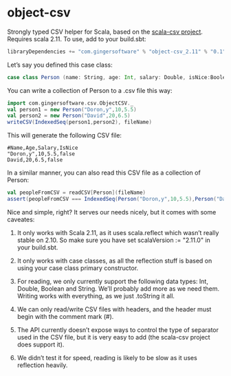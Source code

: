 object-csv
==========

Strongly typed CSV helper for Scala, based on the [scala-csv project](https://github.com/tototoshi/scala-csv).
Requires scala 2.11.
To use, add to your build.sbt:
```scala
libraryDependencies += "com.gingersoftware" % "object-csv_2.11" % "0.1"
```

Let’s say you defined this case class:
```scala
case class Person (name: String, age: Int, salary: Double, isNice:Boolean = false)
```

You can write a collection of Person to a .csv file this way:

```scala
import com.gingersoftware.csv.ObjectCSV._
val person1 = new Person("Doron,y",10,5.5)
val person2 = new Person("David",20,6.5)
writeCSV(IndexedSeq(person1,person2), fileName)
```

This will generate the following CSV file:

``` 
#Name,Age,Salary,IsNice
"Doron,y",10,5.5,false 
David,20,6.5,false
```
 
In a similar manner, you can also read this CSV file as a collection of Person:

```scala 
val peopleFromCSV = readCSV[Person](fileName)
assert(peopleFromCSV === IndexedSeq(Person("Doron,y",10,5.5),Person("David",20,6.5)))
```

Nice and simple, right? It serves our needs nicely, but it comes with some caveates:

1) It only works with Scala 2.11, as it uses scala.reflect which wasn’t really stable on 2.10. So make sure you have set scalaVersion := "2.11.0" in your build.sbt.

2) It only works with case classes, as all the reflection stuff is based on using your case class primary constructor.

3) For reading, we only currently support the following data types: Int, Double, Boolean and String. We’ll probably add more as we need them. Writing works with everything, as we just .toString it all.

4) We can only read/write CSV files with headers, and the header must begin with the comment mark (#).

5) The API currently doesn’t expose ways to control the type of separator used in the CSV file, but it is very easy to add (the scala-csv project does support it).

6) We didn’t test it for speed, reading is likely to be slow as it uses reflection heavily.
